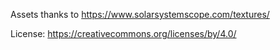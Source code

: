 Assets thanks to https://www.solarsystemscope.com/textures/

License: https://creativecommons.org/licenses/by/4.0/
